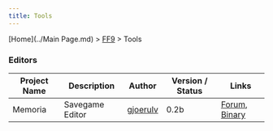 ```yaml
---
title: Tools
---
```


[Home](../Main Page.md) > [FF9](../FF9.md) > Tools

### Editors

| Project Name | Description     | Author                                                              | Version / Status | Links                                                                                                         |
|--------------|-----------------|---------------------------------------------------------------------|------------------|---------------------------------------------------------------------------------------------------------------|
| Memoria      | Savegame Editor | [gjoerulv](http://forums.qhimm.com/index.php?action=profile;u=3668) | 0.2b             | [Forum](http://forums.qhimm.com/index.php?topic=11494.0), [Binary](http://www.mediafire.com/?aem1bvekxui37pb) |
